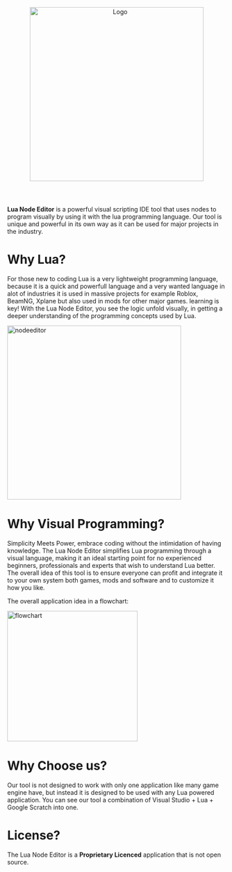 <div align="center">
  <img alt="Logo" src="https://github.com/SanForgeStudio/LuaNodeEditor/assets/97965051/e80e3288-7d94-43fa-9242-cc3e91798e3b" width="400" />
</div>

#

<br/>
<b>Lua Node Editor</b> is a powerful visual scripting IDE tool that uses nodes to program visually by using it with the lua programming language. Our tool is unique and powerful in its own way as it can be used for major projects in the industry.
<br/>


# Why Lua?
For those new to coding Lua is a very lightweight programming language, because it is a quick and powerfull language and a very wanted language in alot of industries it is used in massive projects for example Roblox, BeamNG, Xplane but also used in mods for other major games. learning is key! With the Lua Node Editor, you see the logic unfold visually, in getting a deeper understanding of the programming concepts used by Lua.

<img width="400" alt="nodeeditor" src="https://github.com/SanForgeStudio/LuaNodeEditor/assets/97965051/bd82fdb3-890e-4bff-80c5-f7a8f9b66be4">

# Why Visual Programming?
Simplicity Meets Power, embrace coding without the intimidation of having knowledge. The Lua Node Editor simplifies Lua programming through a visual language, making it an ideal starting point for no experienced beginners, professionals and experts that wish to understand Lua better.
The overall idea of this tool is to ensure everyone can profit and integrate it to your own system both games, mods and software and to customize it how you like.

The overall application idea in a flowchart:

<img alt="flowchart" src="https://github.com/SanForgeStudio/LuaNodeEditor/assets/97965051/12b3d742-63d8-478a-94a2-58c566f9b19e" width="300" />

# Why Choose us?
Our tool is not designed to work with only one application like many game engine have, but instead it is designed to be used with any Lua powered application.
You can see our tool a combination of Visual Studio + Lua + Google Scratch into one.

# License?
The Lua Node Editor is a **Proprietary Licenced** application that is not open source. 

